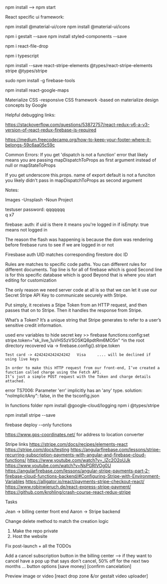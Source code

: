 
npm install --> npm start

React specific ui framework:

npm install @material-ui/core
npm install @material-ui/icons


npm i gestalt --save
npm install styled-components --save


npm i react-file-drop

npm i typescript

npm install --save react-stripe-elements @types/react-stripe-elements stripe @types/stripe

sudo npm install -g firebase-tools

npm install react-google-maps


Materialize CSS
-responsive CSS framework
-based on materialize design concepts by Google

Helpful debugging links:

https://stackoverflow.com/questions/53872757/react-redux-v6-a-v3-version-of-react-redux-firebase-is-required

https://medium.freecodecamp.org/how-to-keep-your-footer-where-it-belongs-59c6aa05c59c

Common Errors:
If you get 'dispatch is not a function' error that likely means you are passing mapDispatchToProps as first argument instead of null or mapStateToProps

If you get underscore this.props. name of export default is not a funciton you likely didn't pass in mapDispatchToProps as second argument


Notes:

Images
-Unsplash
-Noun Project

testuser password: qqqqqqq  
q x7

firebase: auth: if uid is there it means you're logged in
  if isEmpty: true means not logged in

The reason the flash was happening is because the dom was rendering before firebase runs to see if we are logged in or not

Firesbase auth UID matches corresponding firestore doc ID

Rules are matches to specific code paths. You can different rules for different documents.
  Top line is for all of firebase which is good
  Second line is for this specific database which is good
  Beyond that is where you start editing for customization




  The only reason we need server code at all is so that we can let it use our Secret Stripe API Key
  to communicate securely with Stripe.

  Put simply, it receives a Stipe Token from an HTTP request, and then passes that on to Stripe.
  Then it handles the response from Stripe.

  What’s a Token? It’s a unique string that Stripe generates to refer to a user’s sensitive credit information.


  used env variables to hide secret key >> firebase functions:config:set stripe.token="sk_live_1uVHS5zVSOSKQ8pdtRm6MO5n"
                                                ^in the root directory
    recovered via -> firebase.config().stripe.token

    Test card -> 4242424242424242	Visa     .... will be declined if using live keys

    In order to make this HTTP request from our front-end, I’ve created a function called charge using the Fetch API.
    It’s just a simple POST request with the Token and charge details attached.


error TS7006: Parameter 'err' implicitly has an 'any' type.
solution: "noImplicitAny": false, in the the tsconfig.json


In functions folder
  npm install @google-cloud/logging
  npm i @types/stripe


  npm install stripe --save


firebase deploy --only functions



https://www.gps-coordinates.net/   for address to location converter







Stripe links
https://stripe.com/docs/recipes/elements-react
https://stripe.com/docs/testing
https://angularfirebase.com/lessons/stripe-recurring-subscription-payments-with-angular-and-firebase-cloud-functions/
https://www.youtube.com/watch?v=_lZc2O2oUJk
https://www.youtube.com/watch?v=NsPGRIVOg0U
https://angularfirebase.com/lessons/angular-stripe-payments-part-2-firebase-cloud-functions-backend/#Configuring-Stripe-with-Environment-Variables
https://alligator.io/react/payments-stripe-checkout-react/
https://www.robinwieruch.de/react-express-stripe-payment/
https://github.com/krohling/crash-course-react-redux-stripe








Tasks

Jean -> billing center front end
Aaron -> Stripe backend

Change delete method to match the creation logic

1. Make the repo private
2. Host the website


Fix post-launch + all the TODOs

Add a cancel subscription button in the billing center --> if they want to cancel have a pop up that says don't cancel, 50% off for the next two months ... button options [save money] [confirm cancelation]

Preview image or video [react drop zone &/or gestalt video uploader]
